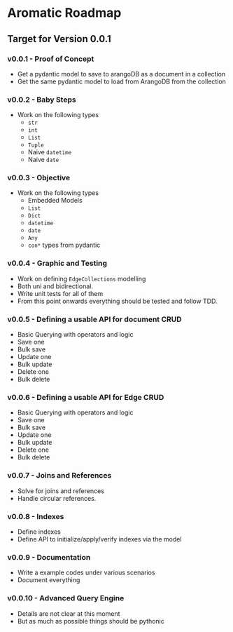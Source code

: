 # Aromatic Roadmap

## Target for Version 0.0.1

### v0.0.1 - Proof of Concept
* Get a pydantic model to save to arangoDB as a document in a collection
* Get the same pydantic model to load from ArangoDB from the collection

### v0.0.2 - Baby Steps
* Work on the following types 
    * `str`
    * `int`
    * `List`
    * `Tuple`
    * Naive `datetime`
    * Naive `date`
    
### v0.0.3 - Objective
* Work on the following types
    * Embedded Models
    * `List`
    * `Dict`
    * `datetime`
    * `date`
    * `Any`
    * `con*` types from pydantic

### v0.0.4 - Graphic and Testing
* Work on defining `EdgeCollections` modelling
* Both uni and bidirectional.
* Write unit tests for all of them
* From this point onwards everything should be tested and follow TDD.

### v0.0.5 - Defining a usable API for document CRUD
* Basic Querying with operators and logic
* Save one 
* Bulk save
* Update one
* Bulk update
* Delete one
* Bulk delete

### v0.0.6 - Defining a usable API for Edge CRUD
* Basic Querying with operators and logic
* Save one
* Bulk save
* Update one
* Bulk update
* Delete one
* Bulk delete

### v0.0.7 - Joins and References
* Solve for joins and references
* Handle circular references.

### v0.0.8 - Indexes
* Define indexes
* Define API to initialize/apply/verify indexes via the model

### v0.0.9 - Documentation
* Write a example codes under various scenarios
* Document everything

### v0.0.10 - Advanced Query Engine
* Details are not clear at this moment
* But as much as possible things should be pythonic